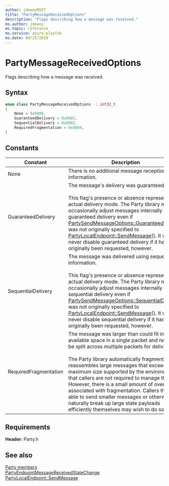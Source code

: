 ```yaml
---
author: jdeweyMSFT
title: "PartyMessageReceivedOptions"
description: "Flags describing how a message was received."
ms.author: jdewey
ms.topic: reference
ms.service: azure-playfab
ms.date: 09/25/2019
---
```


# PartyMessageReceivedOptions  

Flags describing how a message was received.    

## Syntax  
  
```cpp
enum class PartyMessageReceivedOptions  : int32_t  
{  
    None = 0x0000,  
    GuaranteedDelivery = 0x0001,  
    SequentialDelivery = 0x0002,  
    RequiredFragmentation = 0x0004,  
}  
```  
  
## Constants  
  
| Constant | Description |
| --- | --- |
| None | There is no additional message reception information. |  
| GuaranteedDelivery | The message's delivery was guaranteed.<br/><br/> This flag's presence or absence represents the actual delivery mode. The Party library may occasionally adjust messages internally to use guaranteed delivery even if [PartySendMessageOptions::GuaranteedDelivery](partysendmessageoptions.md) was not originally specified to [PartyLocalEndpoint::SendMessage()](../classes/PartyLocalEndpoint/methods/partylocalendpoint_sendmessage.md). It will never disable guaranteed delivery if it had originally been requested, however. |  
| SequentialDelivery | The message was delivered using sequencing information.<br/><br/> This flag's presence or absence represents the actual delivery mode. The Party library may occasionally adjust messages internally to sequential delivery even if [PartySendMessageOptions::SequentialDelivery](partysendmessageoptions.md) was not originally specified to [PartyLocalEndpoint::SendMessage()](../classes/PartyLocalEndpoint/methods/partylocalendpoint_sendmessage.md). It will never disable sequential delivery if it had originally been requested, however. |  
| RequiredFragmentation | The message was larger than could fit in available space in a single packet and needed to be split across multiple packets for delivery.<br/><br/> The Party library automatically fragments and reassembles large messages that exceed the maximum size supported by the environment so that callers are not required to manage this. However, there is a small amount of overhead associated with fragmentation. Callers that are able to send smaller messages or otherwise naturally break up large state payloads efficiently themselves may wish to do so. |  
  
  
## Requirements  
  
**Header:** Party.h
  
## See also  
[Party members](../party_members.md)  
[PartyEndpointMessageReceivedStateChange](../structs/partyendpointmessagereceivedstatechange.md)  
[PartyLocalEndpoint::SendMessage](../classes/PartyLocalEndpoint/methods/partylocalendpoint_sendmessage.md)
  
  
